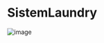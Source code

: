 # SistemLaundry


![image](https://user-images.githubusercontent.com/86371043/202145275-a760fa25-8e90-4b53-a9d9-0db146faa5e9.png)
